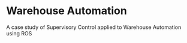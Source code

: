 # Warehouse Automation
A case study of Supervisory Control applied to Warehouse Automation using ROS
